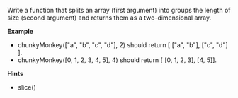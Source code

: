 Write a function that splits an array (first argument) into groups the length of size (second argument) and returns them as a two-dimensional array.

**Example**
-   chunkyMonkey(["a", "b", "c", "d"], 2) should return [ ["a", "b"], ["c", "d"] ].
-   chunkyMonkey([0, 1, 2, 3, 4, 5], 4) should return [ [0, 1, 2, 3], [4, 5]].

**Hints**
-   slice()